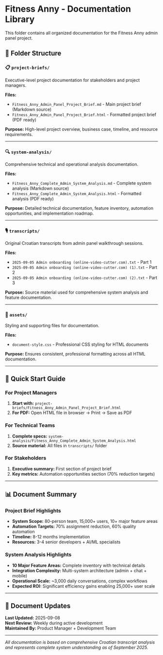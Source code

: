 # Fitness Anny - Documentation Library

This folder contains all organized documentation for the Fitness Anny admin panel project.

## 📁 Folder Structure

### 📋 `project-briefs/`
Executive-level project documentation for stakeholders and project managers.

**Files:**
- `Fitness_Anny_Admin_Panel_Project_Brief.md` - Main project brief (Markdown source)
- `Fitness_Anny_Admin_Panel_Project_Brief.html` - Formatted project brief (PDF ready)

**Purpose:** High-level project overview, business case, timeline, and resource requirements.

---

### 🔍 `system-analysis/`
Comprehensive technical and operational analysis documentation.

**Files:**
- `Fitness_Anny_Complete_Admin_System_Analysis.md` - Complete system analysis (Markdown source)
- `Fitness_Anny_Complete_Admin_System_Analysis.html` - Formatted analysis (PDF ready)

**Purpose:** Detailed technical documentation, feature inventory, automation opportunities, and implementation roadmap.

---

### 🎙️ `transcripts/`
Original Croatian transcripts from admin panel walkthrough sessions.

**Files:**
- `2025-09-05 Admin onboarding (online-video-cutter.com).txt` - Part 1
- `2025-09-05 Admin onboarding (online-video-cutter.com) (1).txt` - Part 2  
- `2025-09-05 Admin onboarding (online-video-cutter.com) (2).txt` - Part 3

**Purpose:** Source material used for comprehensive system analysis and feature documentation.

---

### 🎨 `assets/`
Styling and supporting files for documentation.

**Files:**
- `document-style.css` - Professional CSS styling for HTML documents

**Purpose:** Ensures consistent, professional formatting across all HTML documentation.

---

## 🚀 Quick Start Guide

### For Project Managers
1. **Start with:** `project-briefs/Fitness_Anny_Admin_Panel_Project_Brief.html`
2. **For PDF:** Open HTML file in browser → Print → Save as PDF

### For Technical Teams
1. **Complete specs:** `system-analysis/Fitness_Anny_Complete_Admin_System_Analysis.html`
2. **Source material:** All files in `transcripts/` folder

### For Stakeholders
1. **Executive summary:** First section of project brief
2. **Key metrics:** Automation opportunities section (70% reduction targets)

---

## 📊 Document Summary

### Project Brief Highlights
- **System Scope:** 80-person team, 15,000+ users, 10+ major feature areas
- **Automation Targets:** 70% assignment reduction, 60% quality automation
- **Timeline:** 8-12 months implementation
- **Resources:** 3-4 senior developers + AI/ML specialists

### System Analysis Highlights  
- **10 Major Feature Areas:** Complete inventory with technical details
- **Integration Complexity:** Multi-system architecture (admin + chat + mobile)
- **Operational Scale:** ~3,000 daily conversations, complex workflows
- **Expected ROI:** Significant efficiency gains enabling 25,000+ user scale

---

## 🔄 Document Updates

**Last Updated:** 2025-09-08  
**Next Review:** Weekly during active development  
**Maintained By:** Product Manager + Development Team

---

*All documentation is based on comprehensive Croatian transcript analysis and represents complete system understanding as of September 2025.*